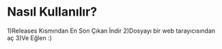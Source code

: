 # Nasıl Kullanılır?
1)Releases Kısmından En Son Çıkan İndir
2)Dosyayı bir web tarayıcısından aç
3)Ve Eğlen :)
